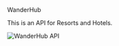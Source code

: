 WanderHub

This is an API for Resorts and Hotels.

![WanderHub API](https://github.com/user-attachments/assets/17ee8f9c-c61f-4769-834e-472f645245d3)
